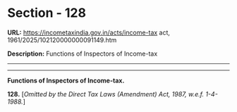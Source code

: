 # Section - 128

**URL:** https://incometaxindia.gov.in/acts/income-tax act, 1961/2025/102120000000091149.htm

**Description:** Functions of Inspectors of Income-tax

---

****

**Functions of Inspectors of Income-tax.**

**128.** [_Omitted by the Direct Tax Laws (Amendment) Act, 1987, w.e.f. 1-4-1988._]